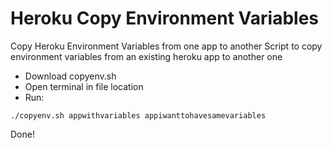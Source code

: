 # Heroku Copy Environment Variables

Copy Heroku Environment Variables from one app to another
Script to copy environment variables from an existing heroku app to another one

- Download copyenv.sh
- Open terminal in file location
- Run:

```shell
./copyenv.sh appwithvariables appiwanttohavesamevariables
```

Done!
